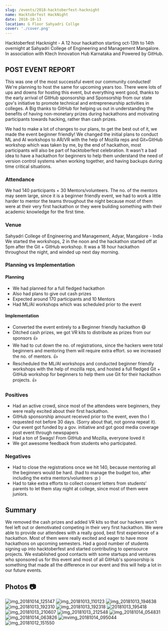```yaml
---
slug: /events/2018-hacktoberfest-hacknight
name: Hacktobrfest HackNight
date: 2018-10-13
location: G Floor Sahyadri Collge
cover: './cover.png'
---
```


Hacktoberfest Hacknight - A 12 hour hackathon starting oct-13th to 14th overnight at Sahyadri College of Engineering and Management Mangalore. In association with Ktech Innovation Hub Karnataka and Powered by GitHub.
## POST EVENT REPORT
This was one of the most successful event our community conducted! We're planning to host the same for upcoming years too. There were lots of ups and downs for hosting this event, but everything went good, thanks to the early arrival of GitHub sponsorship and Sponsorship from our state gov's initiative to promote technical and entrepreneurship activities in colleges. A Big thanks to GitHub for helping us out in understanding the benefits of having non-monetary prizes during hackathons and motivating participants towards hacking, rather than cash prizes.

We had to make a lot of changes to our plans, to get the best out of it, we made the event beginner friendly! We changed the initial plans to conduct ML and AI workshops to AR/VR with the help of Mozilla reps and  Git+GitHub workshop which was taken by me, by the end of hackathon, most participants will also be part of hacktoberfest celebration. It wasn't a bad idea to have a hackathon for beginners to help them understand the need of version control systems when working together, and having backups during time critical situations.

### Attendance
We had 140 participants + 30 Mentors/volunteers. The no. of the mentors may seem large, since it is a beginner friendly event, we had to work a little harder to mentor the teams throughout the night because most of them were at their very first hackathon or they were building something with their academic knowledge for the first time.

### Venue
Sahyadri College of Engineering and Management, Adyar, Mangalore - India
We started the workshops, 2 in the noon and the hackathon started off at 5pm after the Git + GitHub workshop. It was a 18 hour hackathon throughout the night, and winded up next day morning.

### Planning vs Implementation
#### Planning
- We had planned for a full fledged hackathon
- Also had plans to give out cash prizes
- Expected around 170 participants and 10 Mentors
- Had ML/AI workshops which was scheduled prior to the event

#### Implementation
- Converted the event entirely to a Beginner friendly hackathon :smile: 
- Ditched cash prizes, we got VR kits to distribute as prizes from our sponsors :+1: 
- We had to cut down the no. of registrations, since the hackers were total beginners and mentoring them will require extra effort. so we increased the no. of mentors. :+1: 
- Rescheduled the ML/AI workshops and conducted beginner friendly workshops with the help of mozilla reps, and hosted a full fledged Git + GitHub workshop for beginners to help them use Git for their hackathon projects. :+1: 

### Positives
- Had an active crowd, since most of the attendees were beginners, they were really excited about their first hackathon.
- GitHub sponsorship amount received prior to the event, even tho I requested not before 30 days. (Sorry about that, not gonna repeat it).
- Our event got funded by a gov. initiative and got good media coverage post event through newspapers 
- Had a ton of Swags! From GitHub and Mozilla, everyone loved it 
- We got awesome feedback from students who participated. 

### Negatives
- Had to close the registrations once we hit 140, because mentoring all the beginners would be hard. (had to manage the budget too, after including the extra mentors/volunteers :p )
- Had to take extra efforts to collect consent letters from students' parents to let them stay night at college, since most of them were juniors.

## Summary
We removed the cash prizes and added VR kits so that our hackers won't feel left out or demotivated competing in their very first hackathon. We were able to provide our attendees with a really good, best first experience of a hackathon. Most of them were really excited and eager to have more hackathons on upcoming semesters. Had a good number of students signing up into hacktoberfest and started contributing to opensource projects. We established good contacts with some startups and ventures who sponsored us for this event and most of all GitHub's sponsorship is something that made all the difference in our event and this will help a lot in our future events.

## Photos :camera: 
![img_20181014_125147](https://user-images.githubusercontent.com/18684321/47107243-6ce14580-d266-11e8-9c3a-18f0b49013d4.jpg)
![img_20181013_110123](https://user-images.githubusercontent.com/18684321/47107292-9306e580-d266-11e8-858e-a87cf8be7cb6.jpg)
![img_20181013_194638](https://user-images.githubusercontent.com/18684321/47107398-dc573500-d266-11e8-8bbc-69eae72e6568.jpg)
![img_20181013_192310](https://user-images.githubusercontent.com/18684321/47107699-9b135500-d267-11e8-9683-acc036fe6ece.jpg)
![img_20181013_192318](https://user-images.githubusercontent.com/18684321/47107703-9d75af00-d267-11e8-8b2d-6abe39f0f022.jpg)
![20181013_195418](https://user-images.githubusercontent.com/18684321/47107404-e0835280-d266-11e8-8bd5-f9acfd7e0610.jpg)
![img_20181013_210607](https://user-images.githubusercontent.com/18684321/47107412-e37e4300-d266-11e8-9dd7-70245f895ac1.jpg)
![img_20181013_212548](https://user-images.githubusercontent.com/18684321/47107472-090b4c80-d267-11e8-956f-7606fe2e8b76.jpg)
![img_20181014_054831](https://user-images.githubusercontent.com/18684321/47107493-188a9580-d267-11e8-8228-a9de5e43b335.jpg)
![img_20181014_063826](https://user-images.githubusercontent.com/18684321/47107521-2a6c3880-d267-11e8-9a87-7d0486847f66.jpg)
![mvimg_20181014_095044](https://user-images.githubusercontent.com/18684321/47107607-61dae500-d267-11e8-9bba-4c9fb65a7afc.jpg)
![img_20181012_151550](https://user-images.githubusercontent.com/18684321/47107616-630c1200-d267-11e8-9da6-45ef91d1bbdc.jpg)



